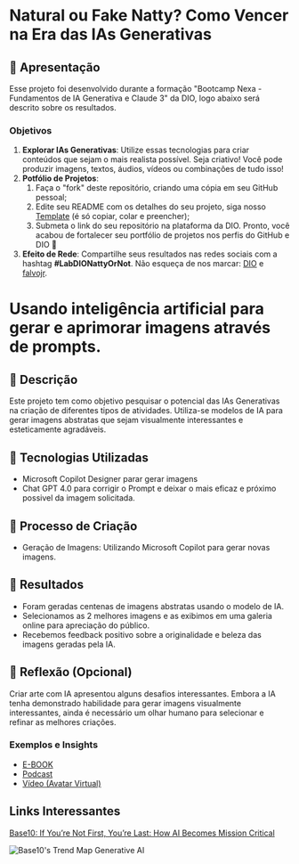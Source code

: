 # Natural ou Fake Natty? Como Vencer na Era das IAs Generativas

## 🚀 Apresentação

Esse projeto foi desenvolvido durante a formação "Bootcamp Nexa - Fundamentos de IA Generativa e Claude 3" da DIO, logo abaixo será descrito sobre os resultados.

### Objetivos

1. **Explorar IAs Generativas**: Utilize essas tecnologias para criar conteúdos que sejam o mais realista possível. Seja criativo! Você pode produzir imagens, textos, áudios, vídeos ou combinações de tudo isso!
1. **Potfólio de Projetos**:
   1. Faça o "fork" deste repositório, criando uma cópia em seu GitHub pessoal;
   2. Edite seu README com os detalhes do seu projeto, siga nosso [Template](#template) (é só copiar, colar e preencher);
   3. Submeta o link do seu repositório na plataforma da DIO. Pronto, você acabou de fortalecer seu portfólio de projetos nos perfis do GitHub e DIO 🚀
1. **Efeito de Rede**: Compartilhe seus resultados nas redes sociais com a hashtag **#LabDIONattyOrNot**. Não esqueça de nos marcar: [DIO](https://www.linkedin.com/school/dio-makethechange) e [falvojr](https://www.linkedin.com/in/falvojr).

# Usando inteligência artificial para gerar e aprimorar imagens através de prompts.

## 📒 Descrição

Este projeto tem como objetivo pesquisar o potencial das IAs Generativas na criação de diferentes tipos de atividades. Utiliza-se modelos de IA para gerar imagens abstratas que sejam visualmente interessantes e esteticamente agradáveis.

## 🤖 Tecnologias Utilizadas

- Microsoft Copilot Designer parar gerar imagens
- Chat GPT 4.0 para corrigir o Prompt e deixar o mais eficaz e próximo possivel da imagem solicitada.

## 🧐 Processo de Criação

- Geração de Imagens: Utilizando Microsoft Copilot para gerar novas imagens.

## 🚀 Resultados

- Foram geradas centenas de imagens abstratas usando o modelo de IA.
- Selecionamos as 2 melhores imagens e as exibimos em uma galeria online para apreciação do público.
- Recebemos feedback positivo sobre a originalidade e beleza das imagens geradas pela IA.

## 💭 Reflexão (Opcional)

Criar arte com IA apresentou alguns desafios interessantes. Embora a IA tenha demonstrado habilidade para gerar imagens visualmente interessantes, ainda é necessário um olhar humano para selecionar e refinar as melhores criações.

### Exemplos e Insights

- [E-BOOK](/exemplos/E-BOOK.md)
- [Podcast](/exemplos/PODCAST.md)
- [Vídeo (Avatar Virtual)](/exemplos/VIDEO.md)

## Links Interessantes

[Base10: If You’re Not First, You’re Last: How AI Becomes Mission Critical](https://base10.vc/post/generative-ai-mission-critical/)

![Base10's Trend Map Generative AI](https://github.com/digitalinnovationone/lab-natty-or-not/assets/730492/f4df26e8-f8f7-4419-8252-c69d73ea930c)
